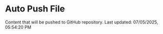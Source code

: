 # Auto Push File

Content that will be pushed to GitHub repository.
Last updated: 07/05/2025, 05:54:20 PM